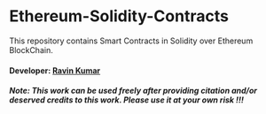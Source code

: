 # Ethereum-Solidity-Contracts
This repository contains Smart Contracts in Solidity over Ethereum BlockChain.

#### Developer: [Ravin Kumar](https://mr-ravin.github.io)

##### Note: This work can be used freely after providing citation and/or deserved credits to this work. Please use it at your own risk !!!
